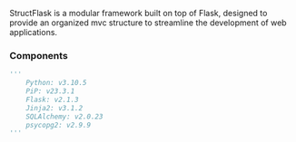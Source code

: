 StructFlask is a modular framework built on top of Flask, designed to provide an organized mvc structure to streamline the development of web applications.

### Components
```python
'''
	Python: v3.10.5
	PiP: v23.3.1
	Flask: v2.1.3
	Jinja2: v3.1.2
	SQLAlchemy: v2.0.23
	psycopg2: v2.9.9
'''
```
